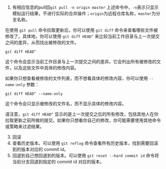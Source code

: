 1. 有相应信息的pull回`git pull -n origin master`
上述命令中，`-n`表示只显示模拟运行结果，不进行实际的合并操作；`origin`为远程仓库名称，`master`为分支名称。

在使用 `git pull` 命令拉取更新后，你可以使用 `git diff` 命令来查看哪些文件被修改了。具体地，你可以使用 `git diff HEAD^` 来比较当前工作目录与上一次提交之间的差异，从而找出被修改的文件。

```shell
git diff HEAD^
```

这个命令会显示当前工作目录与上一次提交之间的差异。它会列出所有被修改的文件，以及这些文件中具体的修改内容。

如果你只想查看被修改的文件列表，而不想看具体的修改内容，你可以使用 `--name-only` 参数：

```shell
git diff HEAD^ --name-only
```

这个命令会只显示被修改的文件名，而不显示具体的修改内容。

请注意，`git diff HEAD^` 显示的是上一次提交之后的所有修改，包括其他人在你拉取更新之前所做的提交。如果你只想看你自己的修改，你可能需要使用其他命令或策略来过滤结果。

3. 回滚
1. 查看历史版本。可以使用 `git reflog` 命令查看所有历史版本，找到需要回滚到的版本对应的 commit id。
2. 回退到自己想回退到的版本。可以使用 `git reset --hard commit id` 命令将当前分支回退到指定的 commit id 对应的版本。